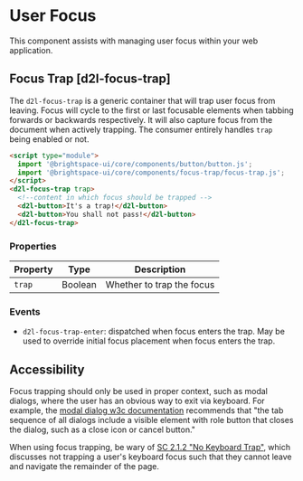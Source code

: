 
# User Focus
This component assists with managing user focus within your web application.

## Focus Trap [d2l-focus-trap]

The `d2l-focus-trap` is a generic container that will trap user focus from leaving. Focus will cycle to the first or last focusable elements when tabbing forwards or backwards respectively.  It will also capture focus from the document when actively trapping. The consumer entirely handles `trap` being enabled or not.

<!-- docs: demo code properties name:d2l-focus-trap sandboxTitle:'Focus Trap' -->
```html
<script type="module">
  import '@brightspace-ui/core/components/button/button.js';
  import '@brightspace-ui/core/components/focus-trap/focus-trap.js';
</script>
<d2l-focus-trap trap>
  <!--content in which focus should be trapped -->
  <d2l-button>It's a trap!</d2l-button>
  <d2l-button>You shall not pass!</d2l-button>
</d2l-focus-trap>
```
<!-- docs: start hidden content -->

### Properties

| Property | Type | Description |
|---|---|---|
| `trap` | Boolean | Whether to trap the focus |

### Events

- `d2l-focus-trap-enter`: dispatched when focus enters the trap. May be used to override initial focus placement when focus enters the trap.
<!-- docs: end hidden content -->

## Accessibility

Focus trapping should only be used in proper context, such as modal dialogs, where the user has an obvious way to exit via keyboard. For example, the [modal dialog w3c documentation](https://www.w3.org/WAI/ARIA/apg/patterns/dialog-modal/) recommends that "the tab sequence of all dialogs include a visible element with role button that closes the dialog, such as a close icon or cancel button." 

When using focus trapping, be wary of [SC 2.1.2 "No Keyboard Trap"](https://www.w3.org/TR/UNDERSTANDING-WCAG20/keyboard-operation-trapping.html), which discusses not trapping a user's keyboard focus such that they cannot leave and navigate the remainder of the page.
